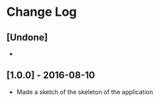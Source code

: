 # Change Log

## [Undone]
- 

## [1.0.0] - 2016-08-10
- Made a sketch of the skeleton of the application
